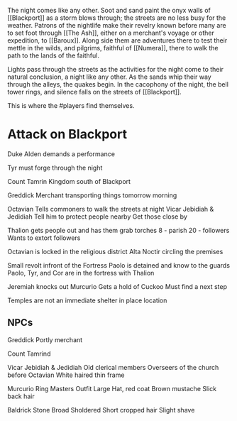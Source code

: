
The night comes like any other. Soot and sand paint the onyx walls of [[Blackport]] as a storm blows through; the streets are no less busy for the weather. Patrons of the nightlife make their revelry known before many are to set foot through [[The Ash]], either on a merchant's voyage or other expedition, to [[Baroux]]. Along side them are adventures there to test their mettle in the wilds, and pilgrims, faithful of [[Numera]], there to walk the path to the lands of the faithful.

Lights pass through the streets as the activities for the night come to their natural conclusion, a night like any other. As the sands whip their way through the alleys, the quakes begin. In the cacophony of the night, the bell tower rings, and silence falls on the streets of [[Blackport]].

This is where the #players find themselves.
# Attack on Blackport

Duke Alden demands a performance

Tyr must forge through the night

Count Tamrin
Kingdom south of Blackport

Greddick
Merchant transporting things tomorrow morning

Octavian Tells commoners to walk the streets at night 
Vicar Jebidiah & Jedidiah
Tell him to protect people nearby
Get those close by

Thalion gets people out and has them grab torches
8 - parish
20 - followers
Wants to extort followers

Octavian is locked in the religious district
Alta Noctir circling the premises


Small revolt infront of the Fortress
Paolo is detained and know to the guards
Paolo, Tyr, and Cor are in the fortress with Thalion

Jeremiah knocks out Murcurio
Gets a hold of Cuckoo
Must find a next step


Temples are not an immediate shelter in place location

## NPCs
Greddick
Portly merchant

Count Tamrind


Vicar Jebidiah & Jedidiah
Old clerical members
Overseers of the church before Octavian
White haired thin frame


Murcurio
Ring Masters Outfit
Large Hat, red coat
Brown mustache
Slick back hair

Baldrick Stone
Broad Sholdered
Short cropped hair
Slight shave
